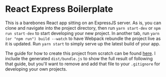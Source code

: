 # React Express Boilerplate

This is a barebones React app sitting on an ExpressJS server. As is, you can clone and navigate into the project directory, then run `yarn start-dev` or `npm run start-dev` to start developing your new project. In another tab, run `yarn (or "npm run") build --watch` to have Webpack rebundle the project live as it is updated. Run `yarn start` to simply serve up the latest build of your app.

The guide for how to create this project from scratch can be found [here](https://gist.github.com/jefferyshivers/18eca716cbd781a61e016eea08cac0a3). I include the generated `dist/bundle.js` to show the full result of following that guide, but you'll want to remove and add that file to your `.gitignore` for developing your own projects.